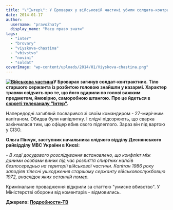 ```yaml
---
title: "\"Інтер\": У Броварах у військовій частині убили солдата-контрактника"
date: 2014-01-17
author: 
  username: "pravoZnaty"
  display_name: "Маєш право знати"
tags: 
  - "inter"
  - "brovary"
  - "viyskova-chastina"
  - "vbivstvo"
  - "novini"
  - "soldat"
coverImage: "wp-content/uploads/2014/01/Viyskova-chastina.png"
---
```


**[![Військова частина](https://mpz.brovary.org/wp-content/uploads/2014/01/Viyskova-chastina.png)](https://mpz.brovary.org/wp-content/uploads/2014/01/Viyskova-chastina.png)У Броварах загинув солдат-контрактник. Тіло старшого сержанта із розбитою головою знайшли у казармі. Характер травми свідчить про те, що його вдарили по голові важким предметом, ймовірно, саморобною штангою. Про це йдеться в [сюжеті телеканалу "Інтер"](https://podrobnosti.ua/podrobnosti/2014/01/17/953381.html).**

Напередодні загиблий посварився зі своїм командиром - 27-мирічним капітаном. Обидва були напідпитку. І слідчі підозрюють, що сварка закінчилася тим, що офіцер вбив свого підлеглого. Зараз він під вартою у СІЗО.

**Ольга Пінчук, заступник начальника слідчого відділу Деснянського райвідділу МВС України в Києві:**

_\- В ході досудового розслідування встановлено, що конфлікт між даними особами виник під час розпиття спиртних напоїв безпосередньо на території військової частини. Капітан 1986 року заподіяв тілесні ушкодження старшому сержанту військовослужбовцю 1972, внаслідок яких останній помер._

Кримінальне провадження відкрили за статтею "умисне вбивство". У Міністерстві оборони від коментарів - відмовились.

**Джерело: [Подробности-ТВ](https://podrobnosti.ua/podrobnosti/2014/01/17/953381.html)**
